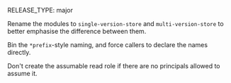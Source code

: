 RELEASE_TYPE: major

Rename the modules to `single-version-store` and `multi-version-store` to better emphasise the difference between them.

Bin the `*prefix`-style naming, and force callers to declare the names directly.

Don't create the assumable read role if there are no principals allowed to assume it.